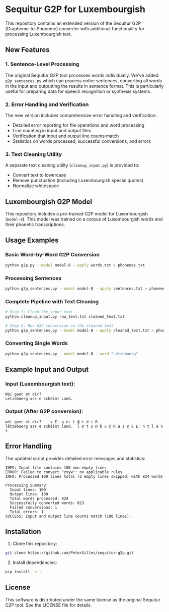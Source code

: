 # Sequitur G2P for Luxembourgish

This repository contains an extended version of the Sequitur G2P (Grapheme-to-Phoneme) converter with additional functionality for processing Luxembourgish text.

## New Features

### 1. Sentence-Level Processing

The original Sequitur G2P tool processes words individually. We've added `g2p_sentences.py` which can process entire sentences, converting all words in the input and outputting the results in sentence format. This is particularly useful for preparing data for speech recognition or synthesis systems.

### 2. Error Handling and Verification

The new version includes comprehensive error handling and verification:
- Detailed error reporting for file operations and word processing
- Line counting in input and output files
- Verification that input and output line counts match
- Statistics on words processed, successful conversions, and errors

### 3. Text Cleaning Utility

A separate text cleaning utility (`cleanup_input.py`) is provided to:
- Convert text to lowercase
- Remove punctuation (including Luxembourgish special quotes)
- Normalize whitespace

## Luxembourgish G2P Model

This repository includes a pre-trained G2P model for Luxembourgish (`model-8`). This model was trained on a corpus of Luxembourgish words and their phonetic transcriptions.

## Usage Examples

### Basic Word-by-Word G2P Conversion

```bash
python g2p.py --model model-8 --apply words.txt > phonemes.txt
```

### Processing Sentences

```bash
python g2p_sentences.py --model model-8 --apply sentences.txt > phonemes.txt
```

### Complete Pipeline with Text Cleaning

```bash
# Step 1: Clean the input text
python cleanup_input.py raw_text.txt cleaned_text.txt

# Step 2: Run G2P conversion on the cleaned text
python g2p_sentences.py --model model-8 --apply cleaned_text.txt > phonemes.txt
```

### Converting Single Words

```bash
python g2p_sentences.py --model model-8 --word "Lëtzebuerg"
```

## Example Input and Output

### Input (Luxembourgish text):
```
Wéi geet et dir?
Lëtzebuerg ass e schéint Land.
```

### Output (After G2P conversion):
```
wéi geet et dir?	v E: g e: t @ t d i R
lëtzebuerg ass e schéint land.	l @ t s @ b u @ R a s @ S E: n t l a n t
```

## Error Handling

The updated script provides detailed error messages and statistics:

```
INFO: Input file contains 100 non-empty lines
ERROR: Failed to convert "zxyw": no applicable rules
INFO: Processed 100 lines total (2 empty lines skipped) with 824 words

Processing Summary:
  Input lines: 100
  Output lines: 100
  Total words processed: 824
  Successfully converted words: 823
  Failed conversions: 1
  Total errors: 1
SUCCESS: Input and output line counts match (100 lines).
```

## Installation

1. Clone this repository:
```bash
git clone https://github.com/PeterGilles/sequitur-g2p.git
```

2. Install dependencies:
```bash
pip install -e .
```

## License

This software is distributed under the same license as the original Sequitur G2P tool. See the LICENSE file for details.